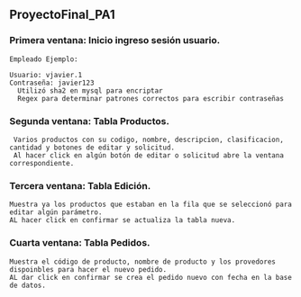  ## ProyectoFinal_PA1

### Primera ventana: Inicio ingreso sesión usuario.

    Empleado Ejemplo: 

    Usuario: vjavier.1
    Contraseña: javier123
      Utilizó sha2 en mysql para encriptar
      Regex para determinar patrones correctos para escribir contraseñas
      
 
      
### Segunda ventana: Tabla Productos.

     Varios productos con su codigo, nombre, descripcion, clasificacion, cantidad y botones de editar y solicitud.
     Al hacer click en algún botón de editar o solicitud abre la ventana correspondiente. 
  
### Tercera ventana: Tabla Edición.
  
    Muestra ya los productos que estaban en la fila que se seleccionó para editar algún parámetro. 
    AL hacer click en confirmar se actualiza la tabla nueva.
    
### Cuarta ventana: Tabla Pedidos.
  
    Muestra el código de producto, nombre de producto y los provedores dispoinbles para hacer el nuevo pedido. 
    AL dar click en confirmar se crea el pedido nuevo con fecha en la base de datos. 

 
